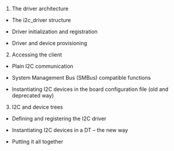 1. The driver architecture

- The i2c_driver structure

- Driver initialization and registration

- Driver and device provisioning

2. Accessing the client

- Plain I2C communication

- System Management Bus (SMBus) compatible functions

- Instantiating I2C devices in the board configuration file (old and deprecated way)

3. I2C and device trees

- Defining and registering the I2C driver

- Instantiating I2C devices in a DT – the new way

- Putting it all together